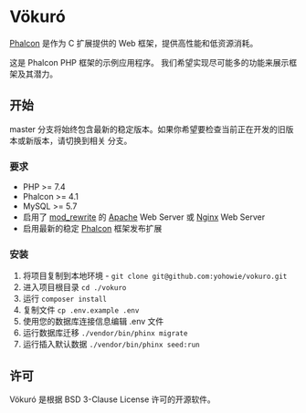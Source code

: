 # Vökuró

[Phalcon][1] 是作为 C 扩展提供的 Web 框架，提供高性能和低资源消耗。

这是 Phalcon PHP 框架的示例应用程序。 我们希望实现尽可能多的功能来展示框架及其潜力。

## 开始

master 分支将始终包含最新的稳定版本。如果你希望要检查当前正在开发的旧版本或新版本，请切换到相关
分支。

### 要求

* PHP >= 7.4
* Phalcon >= 4.1
* MySQL >= 5.7
* 启用了 [mod_rewrite][2] 的 [Apache][3] Web Server 或 [Nginx][4] Web Server
* 启用最新的稳定 [Phalcon][5] 框架发布扩展

### 安装

1. 将项目复制到本地环境 - `git clone git@github.com:yohowie/vokuro.git`
2. 进入项目根目录 `cd ./vokuro`
3. 运行 `composer install`
4. 复制文件 `cp .env.example .env`
5. 使用您的数据库连接信息编辑 .env 文件
6. 运行数据库迁移 `./vendor/bin/phinx migrate`
7. 运行插入默认数据 `./vendor/bin/phinx seed:run`

## 许可

Vökuró 是根据 BSD 3-Clause License 许可的开源软件。

[1]: https://phalcon.io/
[2]: http://httpd.apache.org/docs/current/mod/mod_rewrite.html
[3]: http://httpd.apache.org/
[4]: http://nginx.org/
[5]: https://github.com/phalcon/cphalcon/releases
